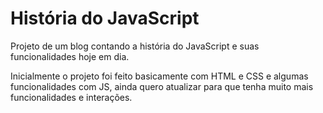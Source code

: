# História do JavaScript
Projeto de um blog contando a história do JavaScript e suas funcionalidades hoje em dia. 

Inicialmente o projeto foi feito basicamente com HTML e CSS e algumas funcionalidades com JS, ainda quero atualizar para que tenha muito mais funcionalidades e interações.
